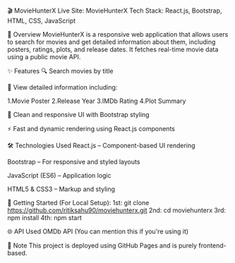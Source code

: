 🎬 MovieHunterX
Live Site: MovieHunterX
Tech Stack: React.js, Bootstrap, HTML, CSS, JavaScript

📌 Overview
MovieHunterX is a responsive web application that allows users to search for movies and get detailed information about them, including posters, ratings, plots, and release dates. It fetches real-time movie data using a public movie API.

✨ Features
🔍 Search movies by title

📝 View detailed information including:

  1.Movie Poster
  2.Release Year 
  3.IMDb Rating
  4.Plot Summary

🎨 Clean and responsive UI with Bootstrap styling

⚡ Fast and dynamic rendering using React.js components

🛠️ Technologies Used
React.js – Component-based UI rendering

Bootstrap – For responsive and styled layouts

JavaScript (ES6) – Application logic

HTML5 & CSS3 – Markup and styling

🚀 Getting Started (For Local Setup):
1st: git clone https://github.com/ritiksahu90/moviehunterx.git
2nd: cd moviehunterx
3rd: npm install
4th: npm start


🌐 API Used
OMDb API (You can mention this if you're using it)

📌 Note
This project is deployed using GitHub Pages and is purely frontend-based.


